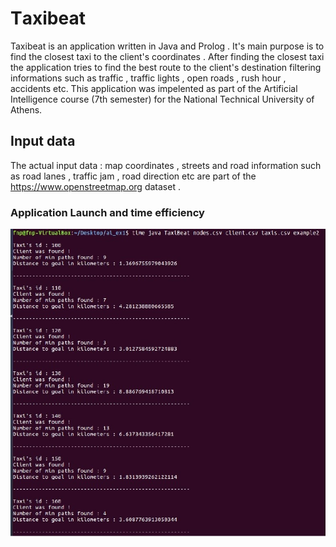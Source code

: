 # Τaxibeat
Taxibeat is an application written in Java and Prolog . It's main purpose is to find the closest taxi to the client's coordinates . After finding the closest taxi the application tries to find the best route to the client's destination filtering informations such as traffic , traffic lights , open roads , rush hour , accidents etc.
This application was impelented as part of the Artificial Intelligence course (7th semester) for the National Technical University of Athens.


## Input data 
The actual input data : map coordinates , streets and road information such as road lanes , traffic jam , road direction etc are part of the https://www.openstreetmap.org dataset .

### Application Launch and time efficiency 
![alt text](https://github.com/filmnoirprod/taxibeat/blob/master/images/runt.jpg)

